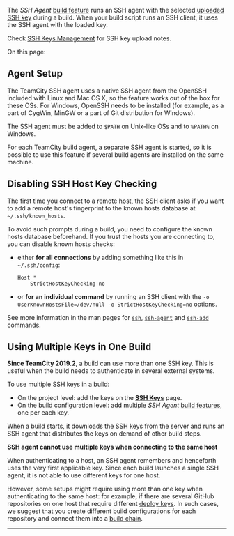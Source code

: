 [//]: # (title: SSH Agent)
[//]: # (auxiliary-id: SSH Agent)

The _SSH Agent_ [build feature](adding-build-features.md) runs an SSH agent with the selected [uploaded SSH key](ssh-keys-management.md) during a build. When your build script runs an SSH client, it uses the SSH agent with the loaded key.

Check [SSH Keys Management](ssh-keys-management.md) for SSH key upload notes.

On this page:

<tag-list of="chapter" mode="tree" depth="4"/>

## Agent Setup

The TeamCity SSH agent uses a native SSH agent from the OpenSSH included with Linux and Mac OS X, so the feature works out of the box for these OSs. For Windows, OpenSSH needs to be installed (for example, as a part of CygWin, MinGW or a part of Git distribution for Windows).

The SSH agent must be added to `$PATH` on Unix-like OSs and to `%PATH%` on Windows.

For each TeamCity build agent, a separate SSH agent is started, so it is possible to use this feature if several build agents are installed on the same machine.

## Disabling SSH Host Key Checking

The first time you connect to a remote host, the SSH client asks if you want to add a remote host's fingerprint to the known hosts database at `~/.ssh/known_hosts`.

To avoid such prompts during a build, you need to configure the known hosts database beforehand. If you trust the hosts you are connecting to, you can disable known hosts checks:
* either __for all connections__ by adding something like this in `~/.ssh/config`:   
   ```Shell
   Host *
       StrictHostKeyChecking no

   ```

* or __for an individual command__ by running an SSH client with the `-o UserKnownHostsFile=/dev/null -o StrictHostKeyChecking=no` options.

See more information in the man pages for [`ssh`](http://linux.die.net/man/1/ssh), [`ssh-agent`](http://linux.die.net/man/1/ssh-agent) and [`ssh-add`](http://linux.die.net/man/1/ssh-add) commands.

## Using Multiple Keys in One Build

__Since TeamCity 2019.2__, a build can use more than one SSH key. This is useful when the build needs to authenticate in several external systems.

To use multiple SSH keys in a build:
* On the project level: add the keys on the __[SSH Keys](ssh-keys-management.md)__ page.
* On the build configuration level: add multiple _SSH Agent_ [build features](adding-build-features.md), one per each key.

When a build starts, it downloads the SSH keys from the server and runs an SSH agent that distributes the keys on demand of other build steps.

<note>

__SSH agent cannot use multiple keys when connecting to the same host__

When authenticating to a host, an SSH agent remembers and henceforth uses the very first applicable key. Since each build launches a single SSH agent, it is not able to use different keys for one host.

However, some setups might require using more than one key when authenticating to the same host: for example, if there are several GitHub repositories on one host that require different [deploy keys](https://developer.github.com/v3/guides/managing-deploy-keys/#deploy-keys). In such cases, we suggest that you create different build configurations for each repository and connect them into a [build chain](build-chain.md).

</note>

__ __